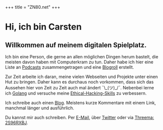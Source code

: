 +++
title = "ZN80.net"
+++

# Hi, ich bin Carsten

## Willkommen auf meinem digitalen Spielplatz.

Ich bin eine Person, die gerne an allen möglichen Dingen herum bastelt, die meisten davon haben mit Computerkram zu tun. Daher habe ich hier eine Liste an [Podcasts](/podcasts) zusammengetragen und eine [Blogroll](/blogroll) erstellt.

Zur Zeit arbeite ich daran, meine vielen Webseiten und Projekte unter einen Hut zu bringen. Daher kann es durchaus noch vorkommen, dass sich das Aussehen hier von Zeit zu Zeit auch mal ändert ¯&#92;&#95;(ツ)&#95;/¯. Nebenbei lerne ich [Golang](https://golang.org) und versuche meine [Ethical-Hacking-Skills](https://tryhackme.com) zu verbessern.

Ich schreibe auch einen [Blog](/blog). Meistens kurze Kommentare mit einem Link, manchmal länger und ausführlich.

Du kannst mir auch schreiben. Per [E-Mail](/impressum), über [Twitter](//twitter.com/cblte) oder via [Threema: 2S96RXBJ](//threema.id/2s96rxbj).

